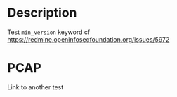 # Description

Test `min_version` keyword
cf https://redmine.openinfosecfoundation.org/issues/5972 

# PCAP

Link to another test
